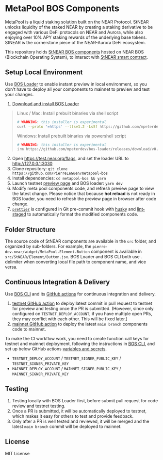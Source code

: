 # MetaPool BOS Components

[MetaPool](https://www.metapool.app/) is a liquid staking solution built on the NEAR Protocol. StNEAR unlocks liquidity of the staked NEAR by creating a staking derivative to be engaged with various DeFi protocols on NEAR and Aurora, while also enjoying over 10% APY staking rewards of the underlying base tokens. StNEAR is the cornerstone piece of the NEAR-Aurora DeFi ecosystem.

This repository holds [StNEAR BOS components](https://near.org/pierre-dev.near/widget/MetaPool) hosted on NEAR BOS (Blockchain Operating System), to interact with [StNEAR smart contract](https://github.com/pierre-dev.near/metapool).

## Setup Local Environment

Use [BOS Loader](https://docs.near.org/bos/dev/bos-loader) to enable instant preview in local environment, so you don't have to deploy all your components to mainnet to preview and test your changes.

1. [Download and install BOS Loader](https://github.com/near/bos-loader/releases)

> Linux / Mac: Install prebuilt binaries via shell script
>
> ```bash
> # WARNING: this installer is experimental
> curl --proto '=https' --tlsv1.2 -LsSf https://github.com/mpeterdev/bos-loader/releases/download/v0.6.0/bos-loader-v0.6.0-installer.sh | sh
> ```
>
> Windows: Install prebuilt binaries via powershell script
>
> ```bash
> # WARNING: this installer is experimental
> irm https://github.com/mpeterdev/bos-loader/releases/download/v0.6.0/bos-loader-v0.6.0-installer.ps1 | iex
> ```

2. Open https://test.near.org/flags, and set the loader URL to http://127.0.0.1:3030
3. Clone repository: `git clone https://github.com/PierreLeGuen/metapool-bos`
4. Install dependencies: `cd metapool-bos && yarn`
5. Launch testnet [preview page](https://test.near.org/pierre-dev.testnet/widget/MetaPool) and BOS loader: `yarn dev`
6. Modify meta pool components code, and refresh preview page to view the latest change. Please notice that because **hot reload** is not ready in BOS loader, you need to refresh the preview page in browser after code change.
7. [`prettier`](https://prettier.io/) is configured in Git pre-commit hook with [husky](https://github.com/typicode/husky) and [lint-staged](https://github.com/okonet/lint-staged) to automatically format the modified components code.

## Folder Structure

The source code of StNEAR components are available in the `src` folder, and organized by sub-folders. For example, the `pierre-dev.near/widget/MetaPool.Element.Button` component is available in `src/StNEAR/Element/Button.jsx`. BOS Loader and BOS CLI both use `.` delimiter when converting local file path to component name, and vice versa.

## Continuous Integration & Delivery

Use [BOS CLI](https://github.com/FroVolod/bos-cli-rs) and its [GitHub actions](https://github.com/FroVolod/bos-cli-rs/tree/master/.github/workflows) for continuous integration and delivery.

1. [testnet GitHub action](https://github.com/PierreLeGuen/metapool-bos/blob/main/.github/workflows/testnet-preview.yml) to deploy latest commit in pull request to testnet for preview and testing once the PR is submitted. (However, since only configured on `TESTNET_DEPLOY_ACCOUNT`, if you have multiple open PRs, they may conflict with each other. This will be fixed later.)
2. [mainnet GitHub action](https://github.com/PierreLeGuen/metapool-bos/blob/main/.github/workflows/mainnet-release.yml) to deploy the latest `main branch` components code to mainnet.

To make the CI workflow work, you need to create function call keys for testnet and mainnet deployment, following the instructions in [BOS CLI](https://github.com/FroVolod/bos-cli-rs), and set up below GitHub actions [variables and secrets](https://docs.github.com/en/actions/learn-github-actions/variables#creating-configuration-variables-for-a-repository).

- `TESTNET_DEPLOY_ACCOUNT` / `TESTNET_SIGNER_PUBLIC_KEY` / `TESTNET_SIGNER_PRIVATE_KEY`
- `MAINNET_DEPLOY_ACCOUNT` / `MAINNET_SIGNER_PUBLIC_KEY` / `MAINNET_SIGNER_PRIVATE_KEY`

## Testing

1. Testing locally with BOS Loader first, before submit pull request for code review and testnet testing.
2. Once a PR is submitted, it will be automatically deployed to testnet, which makes it easy for others to test and provide feedback.
3. Only after a PR is well tested and reviewed, it will be merged and the latest `main branch` commit will be deployed to mainnet.

## License

MIT License
